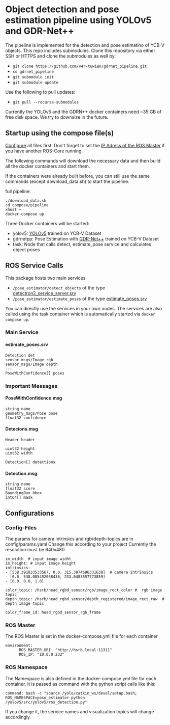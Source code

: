 # Object detection and pose estimation pipeline using YOLOv5 and GDR-Net++
The pipeline is implemented for the detection and pose estimatino of YCB-V objects.
This repo includes submodules.
Clone this repository via either SSH or HTTPS and clone the submodules as well by:
- `git clone https://github.com/v4r-tuwien/gdrnet_pipeline.git`
- `cd gdrnet_pipeline`
- `git submodule init`
- `git submodule update`

Use the following to pull updates:
- `git pull --recurse-submodules`

Currently the YOLOv5 and the GDRN++ docker containers need ~35 GB of free disk space.
We try to downsize in the future.

## Startup using the compose file(s)
[Configure](#configurations) all files first. Don't forget to set the [IP Adress of the ROS Master](#ros-master) if you have another ROS-Core running.

The following commands will download the necessary data and then build all the docker containers and start them. 

If the containers were already built before, you can still use the same commands (except download_data.sh) to start the pipeline.

full pipeline:
```
./download_data.sh
cd compose/pipeline
xhost +
docker-compose up
```

Three Docker containers will be started:
- yolov5: [YOLOv5](https://github.com/ultralytics/yolov5) trained on YCB-V Dataset
- gdrnetpp: Pose Estimation with [GDR-Net++](https://github.com/shanice-l/gdrnpp_bop2022) trained on YCB-V Dataset
- task: Node that calls detect, estimate_pose service and calculates object poses

## ROS Service Calls
This package hosts two main services:
- ```/pose_estimator/detect_objects``` of the type [detectron2_service_server.srv](https://github.com/v4r-tuwien/object_detector_msgs/blob/main/srv/detectron2_service_server.srv) 
- ```/pose_estimator/estimate_poses``` of the type [estimate_poses.srv](https://github.com/v4r-tuwien/object_detector_msgs/blob/main/srv/estimate_poses.srv)

You can directly use the services in your own nodes.
The services are also called using the task container which is automatically started via `docker compose up`.

### Main Service

#### estimate_poses.srv
```
Detection det
sensor_msgs/Image rgb
sensor_msgs/Image depth
---
PoseWithConfidence[] poses
```

### Important Messages
#### PoseWithConfidence.msg
```
string name
geometry_msgs/Pose pose
float32 confidence
```

#### Detecions.msg
```
Header header

uint32 height
uint32 width

Detection[] detections
```

#### Detection.msg
```
string name
float32 score
BoundingBox bbox
int64[] mask
```

## Configurations
### Config-Files
The params for camera intrinsics and rgb/depth-topics are in config/params.yaml
Change this according to your project
Currently the resolution must be 640x480 
```
im_width  # input image widht
im_height: # input image height
intrinsics:
- [538.391033533567, 0.0, 315.3074696331638]  # camera intrinsics
- [0.0, 538.085452058436, 233.0483557773859]
- [0.0, 0.0, 1.0] 

color_topic: /hsrb/head_rgbd_sensor/rgb/image_rect_color #  rgb image topic
depth_topic: /hsrb/head_rgbd_sensor/depth_registered/image_rect_raw  # depth image topic

color_frame_id: head_rgbd_sensor_rgb_frame
```

### ROS Master
The ROS Master is set in the docker-compose.yml file for each container 
```
environment:
      ROS_MASTER_URI: "http://hsrb.local:11311"
      ROS_IP: "10.0.0.232"
```
### ROS Namespace
The Namespace is also defined in the docker-compose.yml file for each container. It is passed as command with the python script calls like this:
```
command: bash -c "source /yolo/catkin_ws/devel/setup.bash; ROS_NAMESPACE=pose_estimator python /yolov5/src/yolov5/ros_detection.py"
```

If you change it, the service names and visualization topics will change accordingly.

